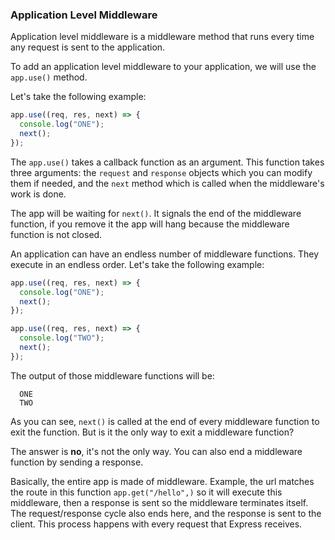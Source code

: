 ### Application Level Middleware

Application level middleware is a middleware method that runs every time any request is sent to the application.

To add an application level middleware to your application, we will use the `app.use()` method.

Let's take the following example:

```javascript
app.use((req, res, next) => {
  console.log("ONE");
  next();
});
```

The `app.use()` takes a callback function as an argument. This function takes three arguments: the `request` and `response` objects which you can modify them if needed, and the `next` method which is called when the middleware's work is done.

The app will be waiting for `next()`. It signals the end of the middleware function, if you remove it the app will hang because the middleware function is not closed.

An application can have an endless number of middleware functions. They execute in an endless order. Let's take the following example:

```javascript
app.use((req, res, next) => {
  console.log("ONE");
  next();
});

app.use((req, res, next) => {
  console.log("TWO");
  next();
});
```

The output of those middleware functions will be:

```shell
  ONE
  TWO
```

As you can see, `next()` is called at the end of every middleware function to exit the function. But is it the only way to exit a middleware function?

The answer is **no**, it's not the only way. You can also end a middleware function by sending a response.

Basically, the entire app is made of middleware. Example, the url matches the route in this function `app.get("/hello",)` so it will execute this middleware, then a response is sent so the middleware terminates itself. The request/response cycle also ends here, and the response is sent to the client. This process happens with every request that Express receives.
